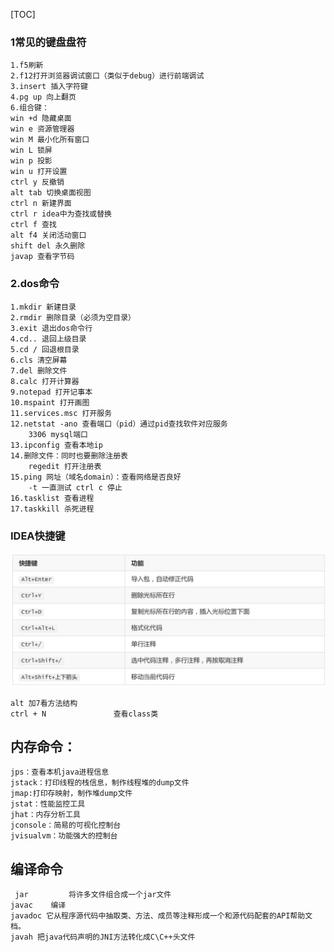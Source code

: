 [TOC]
### 1常见的键盘盘符
    1.f5刷新
    2.f12打开浏览器调试窗口（类似于debug）进行前端调试
    3.insert 插入字符键
    4.pg up 向上翻页
    6.组合键：
    win +d 隐藏桌面
    win e 资源管理器
    win M 最小化所有窗口
    win L 锁屏
    win p 投影
    win u 打开设置
    ctrl y 反撤销
    alt tab 切换桌面视图
    ctrl n 新建界面
    ctrl r idea中为查找或替换
    ctrl f 查找 
    alt f4 关闭活动窗口
    shift del 永久删除
    javap 查看字节码
### 2.dos命令
    1.mkdir 新建目录
    2.rmdir 删除目录（必须为空目录）
    3.exit 退出dos命令行
    4.cd.. 退回上级目录
    5.cd / 回退根目录
    6.cls 清空屏幕
    7.del 删除文件
    8.calc 打开计算器
    9.notepad 打开记事本
    10.mspaint 打开画图
    11.services.msc 打开服务
    12.netstat -ano 查看端口（pid）通过pid查找软件对应服务
        3306 mysql端口
    13.ipconfig 查看本地ip
    14.删除文件：同时也要删除注册表
        regedit 打开注册表
    15.ping 网址（域名domain）：查看网络是否良好
        -t 一直测试 ctrl c 停止
    16.tasklist 查看进程
    17.taskkill 杀死进程
### IDEA快捷键
![快捷键](img/idea%E5%BF%AB%E6%8D%B7%E6%96%B9%E5%BC%8F.png)

    alt 加7看方法结构
    ctrl + N               查看class类 
## 内存命令：
    jps：查看本机java进程信息
    jstack：打印线程的栈信息，制作线程堆的dump文件
    jmap:打印存映射，制作堆dump文件
    jstat：性能监控工具
    jhat：内存分析工具
    jconsole：简易的可视化控制台
    jvisualvm：功能强大的控制台
## 编译命令   
     jar         将许多文件组合成一个jar文件
    javac    编译
    javadoc 它从程序源代码中抽取类、方法、成员等注释形成一个和源代码配套的API帮助文档。
    javah 把java代码声明的JNI方法转化成C\C++头文件